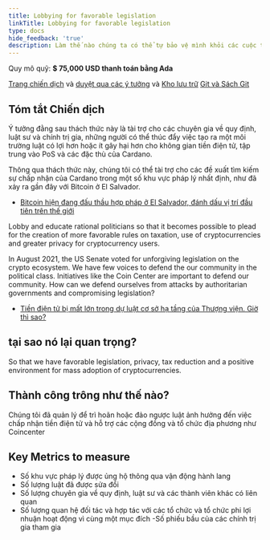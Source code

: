 ```yaml
---
title: Lobbying for favorable legislation
linkTitle: Lobbying for favorable legislation
type: docs
hide_feedback: 'true'
description: Làm thế nào chúng ta có thể tự bảo vệ mình khỏi các cuộc tấn công của các chính phủ độc tài và sự thỏa hiệp của luật pháp và các chính sách thuế không công bằng?
---
```


Quy mô quỹ: **$ 75,000 USD thanh toán bằng Ada**

[Trang chiến dịch](https://cardano.ideascale.com/a/campaign-home/26235) và [duyệt qua các ý tưởng](https://cardano.ideascale.com/a/ideas/top/campaign-filter/byids/campaigns/26235/stage/unspecified) và [Kho lưu trữ](https://github.com/Catalyst-Challenges/F7-Lobbying-for-favourable-legislation) [Git và Sách Git](https://quality-assurance-dao.gitbook.io/catalyst-fund-7-challenges/fund-7/lobbying-for-favourable-legislation)

## Tóm tắt Chiến dịch

Ý tưởng đằng sau thách thức này là tài trợ cho các chuyên gia về quy định, luật sư và chính trị gia, những người có thể thúc đẩy việc tạo ra một môi trường luật có lợi hơn hoặc ít gây hại hơn cho không gian tiền điện tử, tập trung vào PoS và các đặc thù của Cardano.

Thông qua thách thức này, chúng tôi có thể tài trợ cho các đề xuất tìm kiếm sự chấp nhận của Cardano trong một số khu vực pháp lý nhất định, như đã xảy ra gần đây với Bitcoin ở El Salvador.

- [Bitcoin hiện đang đấu thầu hợp pháp ở El Salvador, đánh dấu vị trí đầu tiên trên thế giới](https://www.coindesk.com/policy/2021/09/07/bitcoin-now-legal-tender-in-el-salvador-marking-world-first/)

Lobby and educate rational politicians so that it becomes possible to plead for the creation of more favorable rules on taxation, use of cryptocurrencies and greater privacy for cryptocurrency users.

In August 2021, the US Senate voted for unforgiving legislation on the crypto ecosystem. We have few voices to defend the our community in the political class. Initiatives like the Coin Center are important to defend our community. How can we defend ourselves from attacks by authoritarian governments and compromising legislation?

- [Tiền điện tử bị mất lớn trong dự luật cơ sở hạ tầng của Thượng viện. Giờ thì sao?](https://www.vice.com/en/article/4avpp3/cryptocurrency-lost-big-in-senate-infrastructure-bill-provision-now-what)

## tại sao nó lại quan trọng?

So that we have favorable legislation, privacy, tax reduction and a positive environment for mass adoption of cryptocurrencies.

## Thành công trông như thế nào?

Chúng tôi đã quản lý để trì hoãn hoặc đảo ngược luật ảnh hưởng đến việc chấp nhận tiền điện tử và hỗ trợ các cộng đồng và tổ chức địa phương như Coincenter

## Key Metrics to measure

- Số khu vực pháp lý được ủng hộ thông qua vận động hành lang
- Số lượng luật đã được sửa đổi
- Số lượng chuyên gia về quy định, luật sư và các thành viên khác có liên quan
- Số lượng quan hệ đối tác và hợp tác với các tổ chức và tổ chức phi lợi nhuận hoạt động vì cùng một mục đích -Số phiếu bầu của các chính trị gia tham gia
